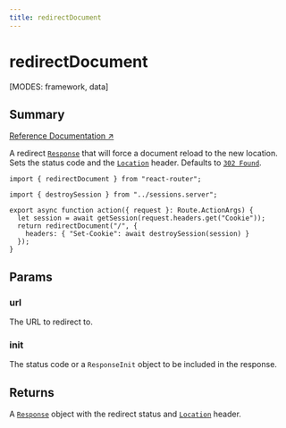 ```yaml
---
title: redirectDocument
---
```


# redirectDocument

<!--
⚠️ ⚠️ IMPORTANT ⚠️ ⚠️ 

Thank you for helping improve our documentation!

This file is auto-generated from the JSDoc comments in the source
code, so please edit the JSDoc comments in the file below and this
file will be re-generated once those changes are merged.

https://github.com/remix-run/react-router/blob/main/packages/react-router/lib/router/utils.ts
-->

[MODES: framework, data]

## Summary

[Reference Documentation ↗](https://api.reactrouter.com/v7/functions/react_router.redirectDocument.html)

A redirect [`Response`](https://developer.mozilla.org/en-US/docs/Web/API/Response)
that will force a document reload to the new location. Sets the status code
and the [`Location`](https://developer.mozilla.org/en-US/docs/Web/HTTP/Headers/Location)
header. Defaults to [`302 Found`](https://developer.mozilla.org/en-US/docs/Web/HTTP/Status/302).

```tsx filename=routes/logout.tsx
import { redirectDocument } from "react-router";

import { destroySession } from "../sessions.server";

export async function action({ request }: Route.ActionArgs) {
  let session = await getSession(request.headers.get("Cookie"));
  return redirectDocument("/", {
    headers: { "Set-Cookie": await destroySession(session) }
  });
}
```

## Params

### url

The URL to redirect to.

### init

The status code or a `ResponseInit` object to be included in the response.

## Returns

A [`Response`](https://developer.mozilla.org/en-US/docs/Web/API/Response)
object with the redirect status and [`Location`](https://developer.mozilla.org/en-US/docs/Web/HTTP/Headers/Location)
header.

